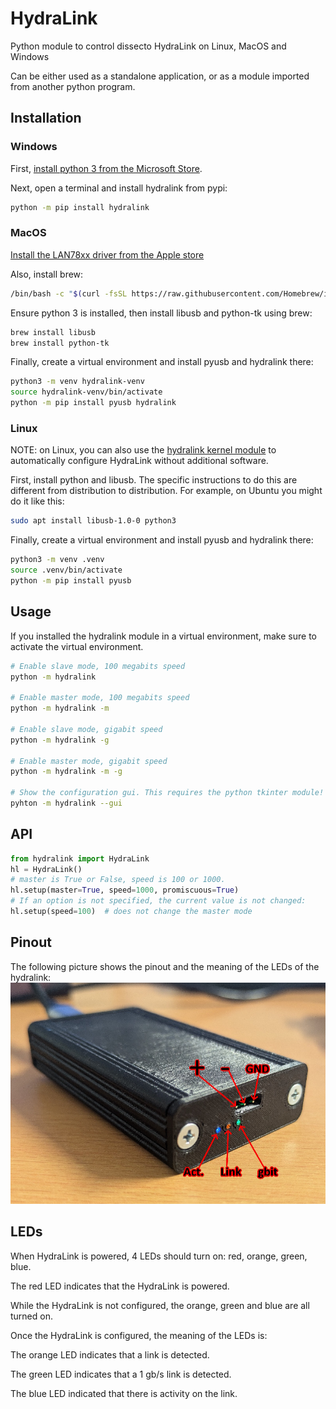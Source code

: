 # HydraLink

Python module to control dissecto HydraLink on Linux, MacOS and Windows

Can be either used as a standalone application, or as a module imported from another python program.

## Installation
### Windows

First, [install python 3 from the Microsoft Store](https://apps.microsoft.com/detail/9ncvdn91xzqp).

Next, open a terminal and install hydralink from pypi:

```cmd
python -m pip install hydralink
```

### MacOS

[Install the LAN78xx driver from the Apple store](https://apps.apple.com/pl/app/lan78xx-driver-application/id1586760275?mt=12)

Also, install brew:
```bash
/bin/bash -c "$(curl -fsSL https://raw.githubusercontent.com/Homebrew/install/HEAD/install.sh)"
```

Ensure python 3 is installed, then install libusb and python-tk using brew:

```bash
brew install libusb
brew install python-tk
```

Finally, create a virtual environment and install pyusb and hydralink there:

```bash
python3 -m venv hydralink-venv
source hydralink-venv/bin/activate
python -m pip install pyusb hydralink
```

### Linux

NOTE: on Linux, you can also use the [hydralink kernel module](https://github.com/dissecto-GmbH/hydralink-kernel-module) to automatically configure HydraLink without additional software.

First, install python and libusb. The specific instructions to do this are different from distribution to distribution. For example, on Ubuntu you might do it like this:

```bash
sudo apt install libusb-1.0-0 python3
```

Finally, create a virtual environment and install pyusb and hydralink there:

```bash
python3 -m venv .venv
source .venv/bin/activate
python -m pip install pyusb
```

## Usage

If you installed the hydralink module in a virtual environment, make sure to activate the virtual environment.

```bash
# Enable slave mode, 100 megabits speed
python -m hydralink

# Enable master mode, 100 megabits speed
python -m hydralink -m

# Enable slave mode, gigabit speed
python -m hydralink -g

# Enable master mode, gigabit speed
python -m hydralink -m -g

# Show the configuration gui. This requires the python tkinter module!
pyhton -m hydralink --gui
```

## API

```python
from hydralink import HydraLink
hl = HydraLink()
# master is True or False, speed is 100 or 1000.
hl.setup(master=True, speed=1000, promiscuous=True)
# If an option is not specified, the current value is not changed:
hl.setup(speed=100)  # does not change the master mode
```

## Pinout

The following picture shows the pinout and the meaning of the LEDs of the hydralink:
![Photo of HydraLink v1.0](https://raw.githubusercontent.com/dissecto-GmbH/hydralink/pages/images/hydralink_1.0.jpg)

## LEDs

When HydraLink is powered, 4 LEDs should turn on: red, orange, green, blue.

The red LED indicates that the HydraLink is powered.

While the HydraLink is not configured, the orange, green and blue are all turned on.

Once the HydraLink is configured, the meaning of the LEDs is:

The orange LED indicates that a link is detected.

The green LED indicates that a 1 gb/s link is detected.

The blue LED indicated that there is activity on the link.

